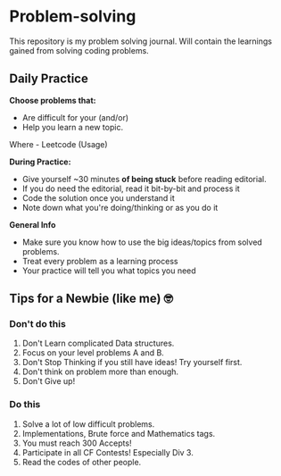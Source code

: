 # Problem-solving

This repository is my problem solving journal. Will contain the learnings gained from solving coding problems.

## Daily Practice

**Choose problems that:**
- Are difficult for your (and/or)
- Help you learn a new topic.

Where - Leetcode (Usage)

**During Practice:**
- Give yourself ~30 minutes **of being stuck** before reading editorial.
- If you do need the editorial, read it bit-by-bit and process it
- Code the solution once you understand it
- Note down what you're doing/thinking or as you do it

**General Info**
- Make sure you know how to use the big ideas/topics from solved problems.
- Treat every problem as a learning process
- Your practice will tell you what topics you need

## Tips for a Newbie (like me) 🤓

### Don't do this
1. Don't Learn complicated Data structures.
2. Focus on your level problems A and B.
3. Don't Stop Thinking if you still have ideas! Try yourself first.
4. Don't think on problem more than enough.
5. Don't Give up!

### Do this
1. Solve a lot of low difficult problems.
2. Implementations, Brute force and Mathematics tags.
3. You must reach 300 Accepts!
4. Participate in all CF Contests! Especially Div 3.
5. Read the codes of other people.
